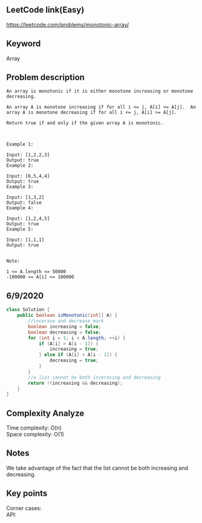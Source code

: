 ## LeetCode link(Easy)
https://leetcode.com/problems/monotonic-array/

## Keyword
Array

## Problem description
```
An array is monotonic if it is either monotone increasing or monotone decreasing.

An array A is monotone increasing if for all i <= j, A[i] <= A[j].  An array A is monotone decreasing if for all i <= j, A[i] >= A[j].

Return true if and only if the given array A is monotonic.

 

Example 1:

Input: [1,2,2,3]
Output: true
Example 2:

Input: [6,5,4,4]
Output: true
Example 3:

Input: [1,3,2]
Output: false
Example 4:

Input: [1,2,4,5]
Output: true
Example 5:

Input: [1,1,1]
Output: true
 

Note:

1 <= A.length <= 50000
-100000 <= A[i] <= 100000
```
## 6/9/2020

```java
class Solution {
    public boolean isMonotonic(int[] A) {
        //incerase and decrease mark
        boolean increasing = false;
        boolean decreasing = false;
        for (int i = 1; i < A.length; ++i) {
            if (A[i] > A[i - 1]) {
                increasing = true;
            } else if (A[i] < A[i - 1]) {
                decreasing = true;
            }
        }
        //a list cannot be both incerasing and decreasing
        return !(increasing && decreasing);
    }
}
```

## Complexity Analyze
Time complexity: O(n)\
Space complexity: O(1)

## Notes
We take advantage of the fact that the list cannot be both increasing and decreasing.

## Key points
Corner cases: \
API: